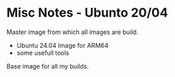 # Misc Notes - Ubunto 20/04

Master image from which all images are build.

- Ubuntu 24.04 Image for ARM64
- some usefull tools

Base image for all my builds.
